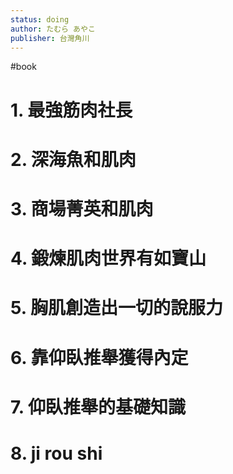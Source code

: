 ```yaml
---
status: doing
author: たむら あやこ
publisher: 台灣角川
---
```

#book 
# 1. 最強筋肉社長

# 2. 深海魚和肌肉

# 3. 商場菁英和肌肉

# 4. 鍛煉肌肉世界有如寶山

# 5. 胸肌創造出一切的說服力

# 6. 靠仰臥推舉獲得內定

# 7. 仰臥推舉的基礎知識

# 8. ji rou shi